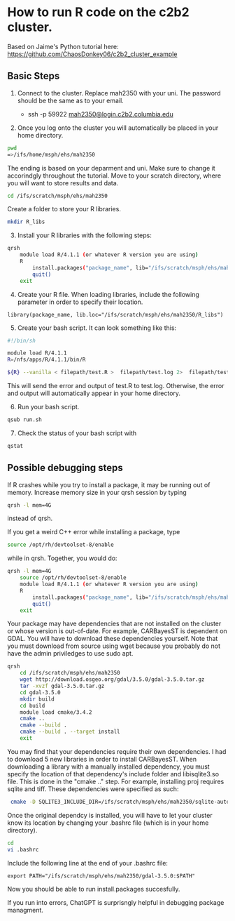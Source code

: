 # How to run R code on the c2b2 cluster.
Based on Jaime's Python tutorial here: https://github.com/ChaosDonkey06/c2b2_cluster_example

## Basic Steps

1. Connect to the cluster. Replace mah2350 with your uni. The password should be the same as to your email.

    -  ssh -p 59922 mah2350@login.c2b2.columbia.edu
    
2. Once you log onto the cluster you will automatically be placed in your home directory.
```bash
pwd
=>/ifs/home/msph/ehs/mah2350
```
The ending is based on your deparment and uni. Make sure to change it accorindgly throughout the tutorial. Move to your scratch directory, where you will want to store results and data.
```bash
cd /ifs/scratch/msph/ehs/mah2350
```
Create a folder to store your R libraries.
```bash
mkdir R_libs
```

3. Install your R libraries with the following steps:
```bash
qrsh
    module load R/4.1.1 (or whatever R version you are using)
    R
        install.packages("package_name", lib="/ifs/scratch/msph/ehs/mah2350/R_libs")
        quit()
    exit
```

4. Create your R file. When loading libraries, include the following parameter in order to specify their location.
```
library(package_name, lib.loc="/ifs/scratch/msph/ehs/mah2350/R_libs")
```

5. Create your bash script. It can look something like this:
```bash
#!/bin/sh

module load R/4.1.1
R=/nfs/apps/R/4.1.1/bin/R

${R} --vanilla < filepath/test.R >  filepath/test.log 2>  filepath/test.log
```
This will send the error and output of test.R to test.log. Otherwise, the error and output will automatically appear in your home directory.

6. Run your bash script.
```bash
qsub run.sh
```

7. Check the status of your bash script with 
```bash
qstat
```

## Possible debugging steps

If R crashes while you try to install a package, it may be running out of memory. Increase memory size in your qrsh session by typing
```bash
qrsh -l mem=4G
```
instead of qrsh.

If you get a weird C++ error while installing a package, type
```bash
source /opt/rh/devtoolset-8/enable
```
while in qrsh. Together, you would do:
```bash
qrsh -l mem=4G
    source /opt/rh/devtoolset-8/enable
    module load R/4.1.1 (or whatever R version you are using)
    R
        install.packages("package_name", lib="/ifs/scratch/msph/ehs/mah2350/R_libs")
        quit()
    exit
```

Your package may have dependencies that are not installed on the cluster or whose version is out-of-date. For example, CARBayesST is dependent on GDAL. You will have to download these dependencies yourself. Note that you must download from source using wget because you probably do not have the admin priviledges to use sudo apt.
```bash
qrsh
    cd /ifs/scratch/msph/ehs/mah2350
    wget http://download.osgeo.org/gdal/3.5.0/gdal-3.5.0.tar.gz
    tar -xvzf gdal-3.5.0.tar.gz
    cd gdal-3.5.0
    mkdir build
    cd build
    module load cmake/3.4.2
    cmake ..
    cmake --build .
    cmake --build . --target install
    exit
```
You may find that your dependencies require their own dependencies. I had to download 5 new libraries in order to install CARBayesST. When downloading a library with a manually installed dependency, you must specify the location of that dependency's include folder and libisqlite3.so file. This is done in the "cmake .." step. For example, installing proj requires sqlite and tiff. These dependencies were specified as such:
```bash
 cmake -D SQLITE3_INCLUDE_DIR=/ifs/scratch/msph/ehs/mah2350/sqlite-autoconf-3400100/include -D SQLITE3_LIBRARY=/ifs/scratch/msph/ehs/mah2350/sqlite-autoconf-3400100/lib/libsqlite3.so -D TIFF_LIBRARY=/ifs/scratch/msph/ehs/mah2350/tiff-4.3.0/lib64/libtiff.so -D TIFF_INCLUDE_DIR=/ifs/scratch/msph/ehs/mah2350/tiff-4.3.0/include ..
```

Once the original dependcy is installed, you will have to let your cluster know its location by changing your .bashrc file (which is in your home directory).
```bash
cd
vi .bashrc
```
Include the following line at the end of your .bashrc file:
```
export PATH="/ifs/scratch/msph/ehs/mah2350/gdal-3.5.0:$PATH"
```

Now you should be able to run install.packages succesfully.

If you run into errors, ChatGPT is surprisngly helpful in debugging package managment.
